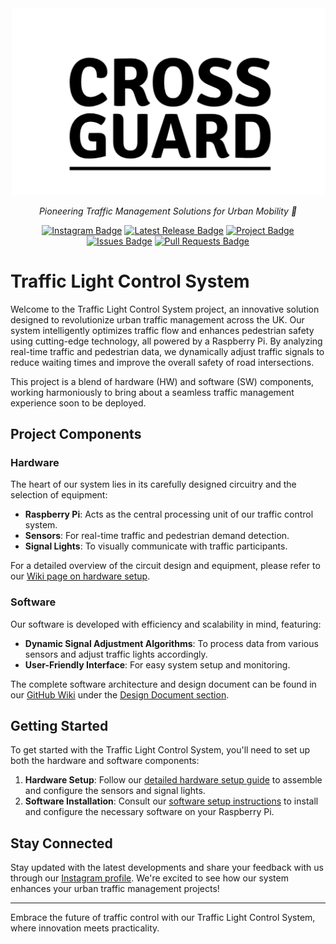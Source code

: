 <div align="center">
    <img src="https://github.com/saleemhamo/traffic-light-system/blob/development/docs/LOGO.png" alt="Traffic Light Control System Logo"/>
    <p>
        <i>Pioneering Traffic Management Solutions for Urban Mobility 🚦</i>
    </p>
    <div id="badges">
        <!-- Instagram Badge -->
        <a href="https://www.instagram.com/crossguard_2024"><img src="https://img.shields.io/badge/Instagram-E4405F?style=flat&logo=instagram&logoColor=white" alt="Instagram Badge"/></a>
        <!-- Latest Release Badge -->
        <a href="https://github.com/saleemhamo/traffic-light-system/releases"><img src="https://img.shields.io/github/v/release/saleemhamo/traffic-light-system?color=green&label=Latest%20Release" alt="Latest Release Badge"/></a>
        <!-- Projects Badge -->
        <a href="https://github.com/users/saleemhamo/projects/2"><img src="https://img.shields.io/badge/Project-View%20Project%20Tab-orange.svg" alt="Project Badge"/></a>
        <!-- Issues Badge -->
        <a href="https://github.com/saleemhamo/traffic-light-system/issues"><img src="https://img.shields.io/github/issues/saleemhamo/traffic-light-system.svg" alt="Issues Badge"/></a>
        <!-- Pull Requests Badge -->
        <a href="https://github.com/saleemhamo/traffic-light-system/pulls"><img src="https://img.shields.io/github/issues-pr/saleemhamo/traffic-light-system.svg" alt="Pull Requests Badge"/></a>
    </div>
</div>


# Traffic Light Control System

Welcome to the Traffic Light Control System project, an innovative solution designed to revolutionize urban traffic management across the UK. Our system intelligently optimizes traffic flow and enhances pedestrian safety using cutting-edge technology, all powered by a Raspberry Pi. By analyzing real-time traffic and pedestrian data, we dynamically adjust traffic signals to reduce waiting times and improve the overall safety of road intersections.

This project is a blend of hardware (HW) and software (SW) components, working harmoniously to bring about a seamless traffic management experience soon to be deployed.

## Project Components

### Hardware

The heart of our system lies in its carefully designed circuitry and the selection of equipment:

- **Raspberry Pi**: Acts as the central processing unit of our traffic control system.
- **Sensors**: For real-time traffic and pedestrian demand detection.
- **Signal Lights**: To visually communicate with traffic participants.

For a detailed overview of the circuit design and equipment, please refer to our [Wiki page on hardware setup](https://github.com/saleemhamo/traffic-light-system/wiki/Page-%233:-Implementation-Details#31-hardware-setup).

### Software

Our software is developed with efficiency and scalability in mind, featuring:

- **Dynamic Signal Adjustment Algorithms**: To process data from various sensors and adjust traffic lights accordingly.
- **User-Friendly Interface**: For easy system setup and monitoring.

The complete software architecture and design document can be found in our [GitHub Wiki](<DESIGN_DOCUMENT_LINK>) under the [Design Document section](https://github.com/saleemhamo/traffic-light-system/wiki/Page-%232:-Design-Document).

## Getting Started

To get started with the Traffic Light Control System, you'll need to set up both the hardware and software components:

1. **Hardware Setup**: Follow our [detailed hardware setup guide](https://github.com/saleemhamo/traffic-light-system/wiki/Page-%233:-Implementation-Details#31-hardware-setup) to assemble and configure the sensors and signal lights.
2. **Software Installation**: Consult our [software setup instructions](https://github.com/saleemhamo/traffic-light-system/wiki/Page-%233:-Implementation-Details#32-software-development) to install and configure the necessary software on your Raspberry Pi.

## Stay Connected

Stay updated with the latest developments and share your feedback with us through our [Instagram profile](https://www.instagram.com/crossguard_2024). We're excited to see how our system enhances your urban traffic management projects!

---

Embrace the future of traffic control with our Traffic Light Control System, where innovation meets practicality.
